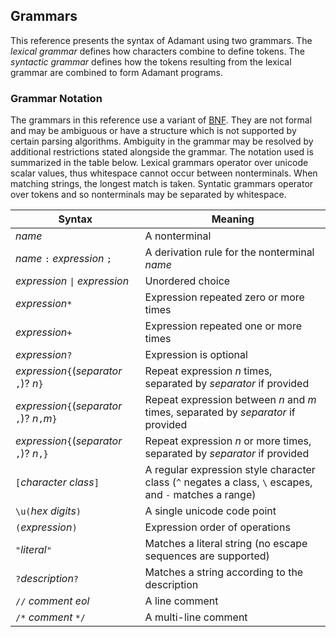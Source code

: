 ## Grammars

This reference presents the syntax of Adamant using two grammars. The *lexical grammar* defines how characters combine to define tokens. The *syntactic grammar* defines how the tokens resulting from the lexical grammar are combined to form Adamant programs.

### Grammar Notation

The grammars in this reference use a variant of [BNF](https://en.wikipedia.org/wiki/Backus%E2%80%93Naur_form). They are not formal and may be ambiguous or have a structure which is not supported by certain parsing algorithms. Ambiguity in the grammar may be resolved by additional restrictions stated alongside the grammar. The notation used is summarized in the table below. Lexical grammars operator over unicode scalar values, thus whitespace cannot occur between nonterminals. When matching strings, the longest match is taken. Syntatic grammars operator over tokens and so nonterminals may be separated by whitespace.

| Syntax                                         | Meaning                                                                                                |
| ---------------------------------------------- | ------------------------------------------------------------------------------------------------------ |
| *name*                                         | A nonterminal                                                                                          |
| *name* `:` *expression* `;`                    | A derivation rule for the nonterminal *name*                                                           |
| *expression* `\|` *expression*                 | Unordered choice                                                                                       |
| *expression*`*`                                | Expression repeated zero or more times                                                                 |
| *expression*`+`                                | Expression repeated one or more times                                                                  |
| *expression*`?`                                | Expression is optional                                                                                 |
| *expression*`{`(*separator* `,`)? *n*`}`       | Repeat expression *n* times, separated by *separator* if provided                                      |
| *expression*`{`(*separator* `,`)? *n*`,`*m*`}` | Repeat expression between *n* and *m* times, separated by *separator* if provided                      |
| *expression*`{`(*separator* `,`)? *n*`,}`      | Repeat expression *n* or more times, separated by *separator* if provided                              |
| `[`*character class*`]`                        | A regular expression style character class (`^` negates a class, `\` escapes, and `-` matches a range) |
| `\u(`*hex digits*`)`                           | A single unicode code point                                                                            |
| `(`*expression*`)`                             | Expression order of operations                                                                         |
| `"`*literal*`"`                                | Matches a literal string (no escape sequences are supported)                                           |
| `?`*description*`?`                            | Matches a string according to the description                                                          |
| `//` *comment* *eol*                           | A line comment                                                                                         |
| `/*` *comment* `*/`                            | A multi-line comment                                                                                   |
